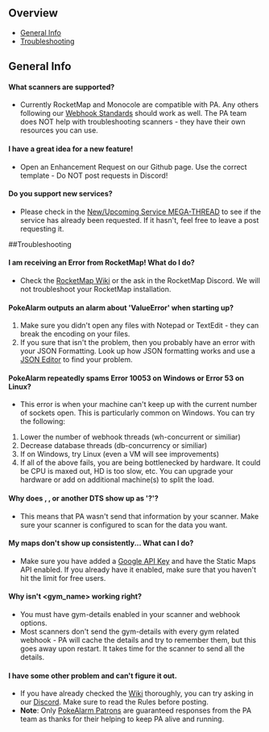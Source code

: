 ## Overview
* [General Info](#general=info)
* [Troubleshooting](#troubleshooting)

## General Info

#### What scanners are supported?

* Currently RocketMap and Monocole are compatible with PA. Any others following our [Webhook Standards](webhook-standard) should work as well. The PA team does NOT help with troubleshooting scanners - they have their own resources you can use.

#### I have a great idea for a new feature!
* Open an Enhancement Request on our Github page. Use the correct template - Do NOT post requests in Discord!

#### Do you support new services?
* Please check in the [New/Upcoming Service MEGA-THREAD](https://github.com/kvangent/PokeAlarm/issues/147) to see if the service has already been requested. If it hasn't, feel free to leave a post requesting it.

##Troubleshooting

#### I am receiving an Error from RocketMap! What do I do?
* Check the [RocketMap Wiki](https://rocketmap.readthedocs.io) or the ask in the RocketMap Discord.  We will not troubleshoot your RocketMap installation.

#### PokeAlarm outputs an alarm about 'ValueError' when starting up?

1. Make sure you didn't open any files with Notepad or TextEdit - they can break the encoding on your files.
2. If you sure that isn't the problem, then you probably have an error with your JSON Formatting. Look up how JSON formatting works and use a [JSON Editor](http://www.jsoneditoronline.org/) to find your problem.

#### PokeAlarm repeatedly spams Error 10053 on Windows or Error 53 on Linux?

* This error is when your machine can't keep up with the current number of sockets open. This is particularly common on Windows. You can try the following:
1. Lower the number of webhook threads (wh-concurrent or similiar)
2. Decrease database threads (db-concurrency or similiar)
3. If on Windows, try Linux (even a VM will see improvements)
4. If all of the above fails, you are being bottlenecked by hardware. It could be CPU is maxed out, HD is too slow, etc. You can upgrade your hardware or add on additional machine(s) to split the load.

#### Why does <iv>, <cp>, or another DTS show up as '?'?
* This means that PA wasn't send that information by your scanner. Make sure your scanner is configured to scan for the data you want. 

#### My maps don't show up consistently... What can I do?
* Make sure you have added a [Google API Key](Google-Maps-API-Key) and have the Static Maps API enabled. If you already have it enabled, make sure that you haven't hit the limit for free users.

#### Why isn't <gym_name> working right?
* You must have gym-details enabled in your scanner and webhook options. 
* Most scanners don't send the gym-details with every gym related webhook - PA will cache the details and try to remember them, but this goes away upon restart. It takes time for the scanner to send all the details. 

#### I have some other problem and can't figure it out.
* If you have already checked the [Wiki](Home) thoroughly, you can try asking in our [Discord](https://discord.gg/S2BKC7p). Make sure to read the Rules before posting.
* **Note**: Only [PokeAlarm Patrons](https://www.patreon.com/pokealarm) are guaranteed responses from the PA team as thanks for their helping to keep PA alive and running. 